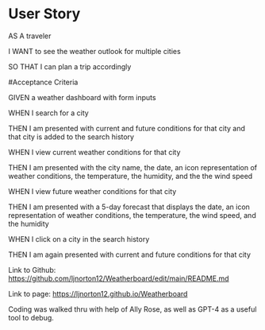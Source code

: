 # User Story

AS A traveler

I WANT to see the weather outlook for multiple cities

SO THAT I can plan a trip accordingly


#Acceptance Criteria

GIVEN a weather dashboard with form inputs

WHEN I search for a city

THEN I am presented with current and future conditions for that city and that city is added to the search history

WHEN I view current weather conditions for that city

THEN I am presented with the city name, the date, an icon representation of weather conditions, the temperature, the humidity, and the the wind speed

WHEN I view future weather conditions for that city

THEN I am presented with a 5-day forecast that displays the date, an icon representation of weather conditions, the temperature, the wind speed, and the humidity

WHEN I click on a city in the search history

THEN I am again presented with current and future conditions for that city

Link to Github: https://github.com/ljnorton12/Weatherboard/edit/main/README.md

Link to page: https://ljnorton12.github.io/Weatherboard

Coding was walked thru with help of Ally Rose, as well as GPT-4 as a useful tool to debug.
